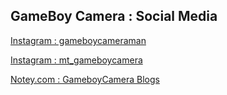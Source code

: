 ## GameBoy Camera : Social Media

[Instagram : gameboycameraman](https://www.instagram.com/gameboycameraman/)

[Instagram : mt_gameboycamera](https://www.instagram.com/mr_gameboycamera/)

[Notey.com : GameboyCamera Blogs](http://www.notey.com/blogs/game-boy-camera)
